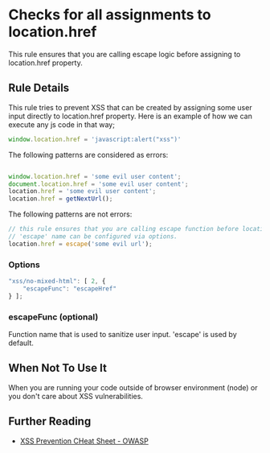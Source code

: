 # Checks for all assignments to location.href

This rule ensures that you are calling escape logic before assigning to location.href property.

## Rule Details

This rule tries to prevent XSS that can be created by assigning some user input directly to
location.href property. Here is an example of how we can execute any js code in that way;

```js
window.location.href = 'javascript:alert("xss")'
```


The following patterns are considered as errors:

```js

window.location.href = 'some evil user content';
document.location.href = 'some evil user content';
location.href = 'some evil user content';
location.href = getNextUrl();

```

The following patterns are not errors:

```js
// this rule ensures that you are calling escape function before location.href assignment
// 'escape' name can be configured via options.
location.href = escape('some evil url');

```

### Options

```js
"xss/no-mixed-html": [ 2, {
    "escapeFunc": "escapeHref"
} ];
```

### escapeFunc (optional)
Function name that is used to sanitize user input. 'escape' is used by default.


## When Not To Use It

When you are running your code outside of browser environment (node) or you don't care about XSS vulnerabilities.

## Further Reading

- [XSS Prevention CHeat Sheet - OWASP](https://www.owasp.org/index.php/XSS_%28Cross_Site_Scripting%29_Prevention_Cheat_Sheet)
